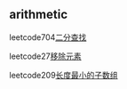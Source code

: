## arithmetic

leetcode704[二分查找](https://leetcode-cn.com/problems/binary-search/)

leetcode27[移除元素](https://leetcode-cn.com/problems/remove-element/)

leetcode209[长度最小的子数组](https://leetcode-cn.com/problems/minimum-size-subarray-sum/)

